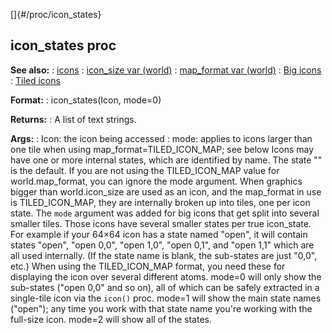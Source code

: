 []{#/proc/icon_states}
## icon_states proc
**See also:**
:   [icons](#/DM/icon)
:   [icon_size var (world)](#/world/var/icon_size)
:   [map_format var (world)](#/world/var/map_format)
:   [Big icons](#/%7Bnotes%7D/big-icons)
:   [Tiled icons](#/%7Bnotes%7D/tiled-icons)
<!-- -->
**Format:**
:   icon_states(Icon, mode=0)
<!-- -->
**Returns:**
:   A list of text strings.
<!-- -->
**Args:**
:   Icon: the icon being accessed
:   mode: applies to icons larger than one tile when using
    map_format=TILED_ICON_MAP; see below
Icons may have one or more internal states, which are identified by
name. The state \"\" is the default.
If you are not using the TILED_ICON_MAP value for world.map_format, you
can ignore the mode argument.
When graphics bigger than world.icon_size are used as an icon, and the
map_format in use is TILED_ICON_MAP, they are internally broken up into
tiles, one per icon state. The `mode` argument was added for big icons
that get split into several smaller tiles. Those icons have several
smaller states per true icon_state. For example if your 64×64 icon has a
state named \"open\", it will contain states \"open\", \"open 0,0\",
\"open 1,0\", \"open 0,1\", and \"open 1,1\" which are all used
internally. (If the state name is blank, the sub-states are just
\"0,0\", etc.) When using the TILED_ICON_MAP format, you need these for
displaying the icon over several different atoms.
mode=0 will only show the sub-states (\"open 0,0\" and so on), all of
which can be safely extracted in a single-tile icon via the `icon()`
proc. mode=1 will show the main state names (\"open\"); any time you
work with that state name you\'re working with the full-size icon.
mode=2 will show all of the states.